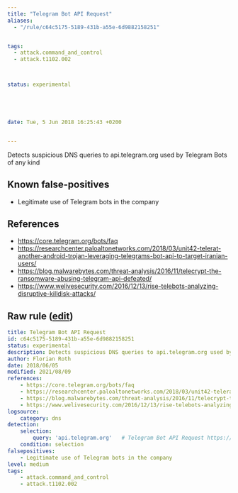 ```yaml
---
title: "Telegram Bot API Request"
aliases:
  - "/rule/c64c5175-5189-431b-a55e-6d9882158251"


tags:
  - attack.command_and_control
  - attack.t1102.002



status: experimental





date: Tue, 5 Jun 2018 16:25:43 +0200


---
```


Detects suspicious DNS queries to api.telegram.org used by Telegram Bots of any kind

<!--more-->


## Known false-positives

* Legitimate use of Telegram bots in the company



## References

* https://core.telegram.org/bots/faq
* https://researchcenter.paloaltonetworks.com/2018/03/unit42-telerat-another-android-trojan-leveraging-telegrams-bot-api-to-target-iranian-users/
* https://blog.malwarebytes.com/threat-analysis/2016/11/telecrypt-the-ransomware-abusing-telegram-api-defeated/
* https://www.welivesecurity.com/2016/12/13/rise-telebots-analyzing-disruptive-killdisk-attacks/


## Raw rule ([edit](https://github.com/SigmaHQ/sigma/edit/master/rules/network/net_susp_telegram_api.yml))
```yaml
title: Telegram Bot API Request
id: c64c5175-5189-431b-a55e-6d9882158251
status: experimental
description: Detects suspicious DNS queries to api.telegram.org used by Telegram Bots of any kind
author: Florian Roth
date: 2018/06/05
modified: 2021/08/09
references:
    - https://core.telegram.org/bots/faq
    - https://researchcenter.paloaltonetworks.com/2018/03/unit42-telerat-another-android-trojan-leveraging-telegrams-bot-api-to-target-iranian-users/
    - https://blog.malwarebytes.com/threat-analysis/2016/11/telecrypt-the-ransomware-abusing-telegram-api-defeated/
    - https://www.welivesecurity.com/2016/12/13/rise-telebots-analyzing-disruptive-killdisk-attacks/
logsource:
    category: dns
detection:
    selection:
        query: 'api.telegram.org'   # Telegram Bot API Request https://core.telegram.org/bots/faq
    condition: selection
falsepositives:
    - Legitimate use of Telegram bots in the company
level: medium
tags:
    - attack.command_and_control
    - attack.t1102.002
```
